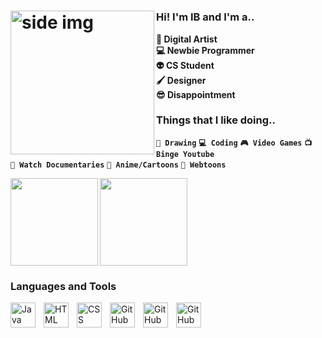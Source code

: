 
# <img src="https://i.pinimg.com/originals/b2/e7/56/b2e756d9e02a17daf195ea4927494ecd.gif" align ="left" alt="side img" width="230" height="auto" />



### **Hi! I'm IB and I'm a..**

**🎨 Digital Artist** <br/>
**💻 Newbie Programmer** <br/>
**👽 CS Student** <br/>
**🖌️ Designer** <br/>
**😎 Disappointment**



### Things that I like doing..

**`🎨 Drawing`** 
**`💻 Coding`**
**`🎮 Video Games`**
**`📺 Binge Youtube`** <br/>
**`📼 Watch Documentaries`**
**`👺 Anime/Cartoons`**
**`📗 Webtoons`**


<img src="https://www.icegif.com/wp-content/uploads/2022/05/icegif-1035.gif" align="left" width="140" height="auto" />
<img src="https://2.bp.blogspot.com/-IYuKasIqJSI/WPVryfyuhkI/AAAAAAAOnAw/boSzUubeyR0ecILV-O-FDgijLLkm52fBwCLcB/s1600/AS002524_22.gif" align ="center"width="140" height="auto" />



### Languages and Tools 

<img align="left" alt="Java" width="40px" style="padding-right:10px;" src="https://cdn-icons-png.flaticon.com/512/311/311334.png"/>
<img align="left" alt="HTML" width="40px" style="padding-right:10px;" src="https://cdn-icons-png.flaticon.com/512/1199/1199118.png" />
<img align="left" alt="CSS" width="40px" style="padding-right:10px;" src="https://cdn-icons-png.flaticon.com/512/1199/1199113.png" />
<img align="left" alt="GitHub" width="40px" style="padding-right:10px;" src="https://cdn-icons-png.flaticon.com/512/779/779088.png" />
<img align="left" alt="GitHub" width="40px" style="padding-right:10px;" src="https://cdn-icons-png.flaticon.com/512/2496/2496696.png" />
<img align="left" alt="GitHub" width="40px" style="padding-right:10px;" src="https://cdn-icons-png.flaticon.com/512/2496/2496742.png" />
<br />



#
